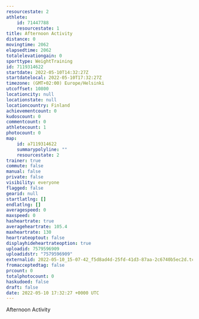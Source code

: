 ```yaml
---
resourcestate: 2
athlete:
    id: 71447788
    resourcestate: 1
title: Afternoon Activity
distance: 0
movingtime: 2062
elapsedtime: 2062
totalelevationgain: 0
sporttype: WeightTraining
id: 7119314622
startdate: 2022-05-10T14:32:27Z
startdatelocal: 2022-05-10T17:32:27Z
timezone: (GMT+02:00) Europe/Helsinki
utcoffset: 10800
locationcity: null
locationstate: null
locationcountry: Finland
achievementcount: 0
kudoscount: 0
commentcount: 0
athletecount: 1
photocount: 0
map:
    id: a7119314622
    summarypolyline: ""
    resourcestate: 2
trainer: true
commute: false
manual: false
private: false
visibility: everyone
flagged: false
gearid: null
startlatlng: []
endlatlng: []
averagespeed: 0
maxspeed: 0
hasheartrate: true
averageheartrate: 105.4
maxheartrate: 130
heartrateoptout: false
displayhideheartrateoption: true
uploadid: 7579596909
uploadidstr: "7579596909"
externalid: 2022-05-10_15-07-42_f5d8ad4d-25fd-41d3-87aa-2c6740b5ec2d.tcx
fromacceptedtag: false
prcount: 0
totalphotocount: 0
haskudoed: false
draft: false
date: 2022-05-10 17:32:27 +0000 UTC
---
```

Afternoon Activity